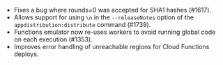 * Fixes a bug where rounds=0 was accepted for SHA1 hashes (#1617).
* Allows support for using `\n` in the `--releaseNotes` option of the `appdistribution:distribute` command (#1739).
* Functions emulator now re-uses workers to avoid running global code on each execution (#1353).
* Improves error handling of unreachable regions for Cloud Functions deploys.
